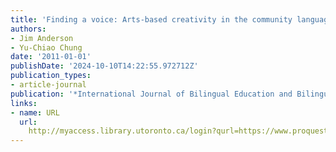 ```yaml
---
title: 'Finding a voice: Arts-based creativity in the community languages classroom'
authors:
- Jim Anderson
- Yu-Chiao Chung
date: '2011-01-01'
publishDate: '2024-10-10T14:22:55.972712Z'
publication_types:
- article-journal
publication: '*International Journal of Bilingual Education and Bilingualism*'
links:
- name: URL
  url: 
    http://myaccess.library.utoronto.ca/login?qurl=https://www.proquest.com/docview/904012057?accountid=14771&bdid=38384&_bd=kz5mqX9PgkRzG2yITPA53w0tpuI%3D
---
```

